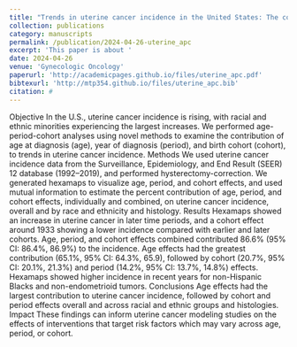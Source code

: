 ```yaml
---
title: "Trends in uterine cancer incidence in the United States: The contribution of age, period and cohort effects"
collection: publications
category: manuscripts
permalink: /publication/2024-04-26-uterine_apc
excerpt: 'This paper is about '
date: 2024-04-26
venue: 'Gynecologic Oncology'
paperurl: 'http://academicpages.github.io/files/uterine_apc.pdf'
bibtexurl: 'http://mtp354.github.io/files/uterine_apc.bib'
citation: #
---
```

Objective
In the U.S., uterine cancer incidence is rising, with racial and ethnic minorities experiencing the largest increases. We performed age-period-cohort analyses using novel methods to examine the contribution of age at diagnosis (age), year of diagnosis (period), and birth cohort (cohort), to trends in uterine cancer incidence.
Methods
We used uterine cancer incidence data from the Surveillance, Epidemiology, and End Result (SEER) 12 database (1992–2019), and performed hysterectomy-correction. We generated hexamaps to visualize age, period, and cohort effects, and used mutual information to estimate the percent contribution of age, period, and cohort effects, individually and combined, on uterine cancer incidence, overall and by race and ethnicity and histology.
Results
Hexamaps showed an increase in uterine cancer in later time periods, and a cohort effect around 1933 showing a lower incidence compared with earlier and later cohorts. Age, period, and cohort effects combined contributed 86.6% (95% CI: 86.4%, 86.9%) to the incidence. Age effects had the greatest contribution (65.1%, 95% CI: 64.3%, 65.9), followed by cohort (20.7%, 95% CI: 20.1%, 21.3%) and period (14.2%, 95% CI: 13.7%, 14.8%) effects. Hexamaps showed higher incidence in recent years for non-Hispanic Blacks and non-endometrioid tumors.
Conclusions
Age effects had the largest contribution to uterine cancer incidence, followed by cohort and period effects overall and across racial and ethnic groups and histologies.
Impact
These findings can inform uterine cancer modeling studies on the effects of interventions that target risk factors which may vary across age, period, or cohort.